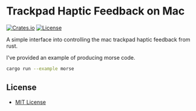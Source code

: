 # Trackpad Haptic Feedback on Mac

[![Crates.io](https://img.shields.io/crates/v/trackpad_haptic.svg)](https://crates.io/crates/trackpad_haptic)
[![License](https://img.shields.io/badge/license-MIT-blue.svg)](https://github.com/jasonjmcghee/trackpad_haptic#license)

A simple interface into controlling the mac trackpad haptic feedback from rust.

I've provided an example of producing morse code.

```bash
cargo run --example morse
```

## License

* [MIT License](LICENSE)
